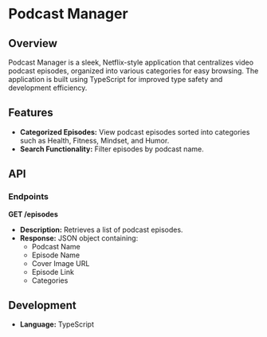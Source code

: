 # Podcast Manager

## Overview

Podcast Manager is a sleek, Netflix-style application that centralizes video podcast episodes, organized into various categories for easy browsing. The application is built using TypeScript for improved type safety and development efficiency.

## Features

- **Categorized Episodes:** View podcast episodes sorted into categories such as Health, Fitness, Mindset, and Humor.
- **Search Functionality:** Filter episodes by podcast name.

## API

### Endpoints

**GET /episodes**

- **Description:** Retrieves a list of podcast episodes.
- **Response:** JSON object containing:
  - Podcast Name
  - Episode Name
  - Cover Image URL
  - Episode Link
  - Categories

## Development

- **Language:** TypeScript
